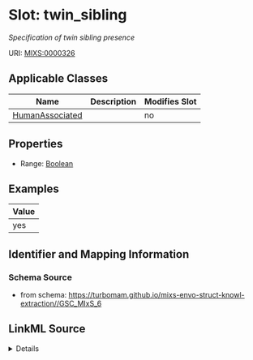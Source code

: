 # Slot: twin_sibling


_Specification of twin sibling presence_



URI: [MIXS:0000326](https://w3id.org/mixs/0000326)



<!-- no inheritance hierarchy -->




## Applicable Classes

| Name | Description | Modifies Slot |
| --- | --- | --- |
[HumanAssociated](HumanAssociated.md) |  |  no  |







## Properties

* Range: [Boolean](Boolean.md)






## Examples

| Value |
| --- |
| yes |

## Identifier and Mapping Information







### Schema Source


* from schema: https://turbomam.github.io/mixs-envo-struct-knowl-extraction//GSC_MIxS_6




## LinkML Source

<details>
```yaml
name: twin_sibling
description: Specification of twin sibling presence
title: twin sibling presence
notes:
- presence
examples:
- value: 'yes'
from_schema: https://turbomam.github.io/mixs-envo-struct-knowl-extraction//GSC_MIxS_6
rank: 1000
slot_uri: MIXS:0000326
multivalued: false
alias: twin_sibling
domain_of:
- HumanAssociated
range: boolean
required: false
recommended: false

```
</details>